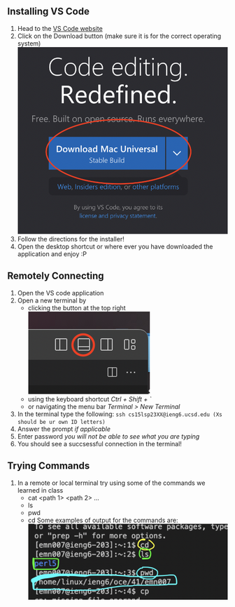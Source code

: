 ## Installing VS Code
1. Head to the [VS Code website](https://code.visualstudio.com/)
2. Click on the Download button (make sure it is for the correct operating system)
![Image](<https://github.com/emngi/cse15l-lab-reports/blob/main/vs.png>)
4. Follow the directions for the installer!
5. Open the desktop shortcut or where ever you have downloaded the application and enjoy :P

## Remotely Connecting
1. Open the VS code application
2. Open a new terminal by
    - clicking the button at the top right
    ![Image](<https://github.com/emngi/cse15l-lab-reports/blob/main/term.png>)
    - using the keyboard shortcut *Ctrl + Shift + `*
    - or navigating the menu bar *Terminal > New Terminal*
3. In the terminal type the following:
`ssh cs15lsp23XX@ieng6.ucsd.edu (Xs should be ur own ID letters)`
4. Answer the prompt *if applicable* 
5. Enter password *you will not be able to see what you are typing*
6. You should see a succsessful connection in the terminal!

## Trying Commands
1. In a remote or local terminal try using some of the commands we learned in class
    - cat <path 1> <path 2> ...
    - ls <path>
    - pwd
    - cd <path> 
Some examples of output for the commands are:
![Image](<https://github.com/emngi/cse15l-lab-reports/blob/main/cmds.png>)
